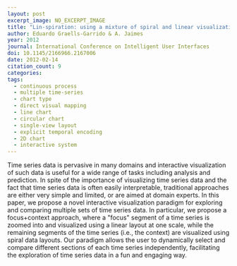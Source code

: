 ```yaml
---
layout: post
excerpt_image: NO_EXCERPT_IMAGE
title: "Lin-spiration: using a mixture of spiral and linear visualization layouts to explore time series"
author: Eduardo Graells-Garrido & A. Jaimes
year: 2012
journal: International Conference on Intelligent User Interfaces
doi: 10.1145/2166966.2167006
date: 2012-02-14
citation_count: 9
categories:
tags:
  - continuous process
  - multiple time-series
  - chart type
  - direct visual mapping
  - line chart
  - circular chart
  - single-view layout
  - explicit temporal encoding
  - 2D chart
  - interactive system
---
```

Time series data is pervasive in many domains and interactive visualization of such data is useful for a wide range of tasks including analysis and prediction. In spite of the importance of visualizing time series data and the fact that time series data is often easily interpretable, traditional approaches are either very simple and limited, or are aimed at domain experts. In this paper, we propose a novel interactive visualization paradigm for exploring and comparing multiple sets of time series data. In particular, we propose a focus+context approach, where a "focus" segment of a time series is zoomed into and visualized using a linear layout at one scale, while the remaining segments of the time series (i.e., the context) are visualized using spiral data layouts. Our paradigm allows the user to dynamically select and compare different sections of each time series independently, facilitating the exploration of time series data in a fun and engaging way.
